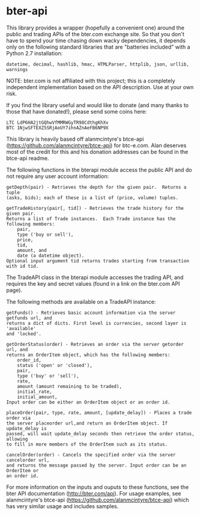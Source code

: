 bter-api
========

This library provides a wrapper (hopefully a convenient one) around the public
and trading APIs of the bter.com exchange site.  So that you don't have to
spend your time chasing down wacky dependencies, it depends only on the
following standard libraries that are "batteries included" with a Python 2.7
installation: 

    datetime, decimal, hashlib, hmac, HTMLParser, httplib, json, urllib, warnings

NOTE: bter.com is not affiliated with this project; this is a completely independent
implementation based on the API description.  Use at your own risk.

If you find the library useful and would like to donate (and many thanks to 
those that have donated!), please send some coins here:

    LTC LdP6HA2jtGQhwVfMMRWGyTR98CdthgKhXv
    BTC 1NjwSFTEXZ5SRjAoUY7ihnAZnAeFB6NP9X

This library is heavily based off alanmcintyre's btce-api
(https://github.com/alanmcintyre/btce-api) for btc-e.com. Alan deserves most of the
credit for this and his donation addresses can be found in the btce-api readme.


The following functions in the bterapi module access the public API and do not
require any user account  information:

    getDepth(pair) - Retrieves the depth for the given pair.  Returns a tuple
    (asks, bids); each of these is a list of (price, volume) tuples.

    getTradeHistory(pair[, tid]) - Retrieves the trade history for the given pair.
    Returns a list of Trade instances.  Each Trade instance has the following members:
        pair,
        type ('buy or sell'),
        price,
        tid,
        amount, and
        date (a datetime object).
    Optional input argument tid returns trades starting from transaction with id tid.

The TradeAPI class in the bterapi module accesses the trading API, and requires
the key and secret values (found in a link on the bter.com API page).

The following methods are available on a TradeAPI instance:

    getFunds() - Retrieves basic account information via the server getfunds url, and
    returns a dict of dicts. First level is currencies, second layer is 'available'
    and 'locked'.

    getOrderStatus(order) - Retrieves an order via the server getorder url, and
    returns an OrderItem object, which has the following members:
        order_id,
        status ('open' or 'closed'),
        pair,
        type ('buy' or 'sell'),
        rate,
        amount (amount remaining to be traded),
        initial_rate,
        initial_amount,
    Input order can be either an OrderItem object or an order id.

    placeOrder(pair, type, rate, amount, [update_delay]) - Places a trade order via
    the server placeorder url,and return an OrderItem object. If update_delay is
    passed, will wait update_delay seconds then retrieve the order status, allowing
    to fill in more members of the OrderItem such as its status.

    cancelOrder(order) - Cancels the specified order via the server cancelorder url,
    and returns the message passed by the server. Input order can be an OrderItem or
    an order id.

For more information on the inputs and ouputs to these functions, see the bter API
documentation (http://bter.com/api). For usage examples, see alanmcintyre's btce-api
(https://github.com/alanmcintyre/btce-api) which has very similar usage and includes
samples.